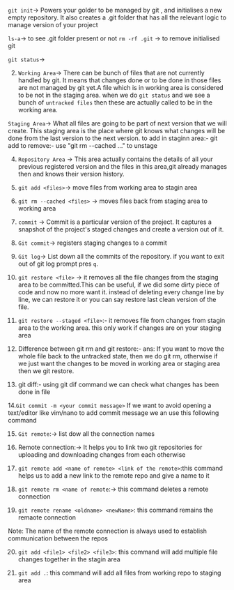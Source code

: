 `git init`-> Powers your golder to be managed by git , and initialises a new empty repository. It also creates a .git folder that has all the relevant logic to manage version of your project

`ls-a`-> to see .git folder present or not
`rm -rf .git` -> to remove initialised git

`git status`->

2. `Working Area`-> There can be bunch of files that are not currently handled by git.
It means that changes done or to be done in those files are not managed by git yet.A file which is in working area is considered to be not in the staging area. when we do  `git status` and we see a bunch of `untracked files` then these are actually called to be in the working area.

`Staging Area`-> What all files are going to be part of next version that we will create. This staging area is the place where git knows what changes will be done from the last version to the next version.
    to add in staginn area:- git add <FileName>
    to remove:- use "git rm --cached <file>..." to unstage

4. `Repository Area` -> This area actually contains the details of all your previous registered version and the files in this area,git already manages then and knows their version history.

5. `git add <files>`-> move files from working area to stagin area

6. `git rm --cached <files>` -> moves files back from staging area to working area

7. `commit` -> Commit is a particular version of the project. It captures a snapshot of the project's staged changes and create a version out of it.

8. `Git commit`-> registers staging changes to a commit

9. `Git log`-> List down all the commits of the repository. if you want to exit out of git log prompt pres `q`.

10. `git restore <file>` -> it removes all the file changes from the staging area to be committed.This can be useful, if we did some dirty piece of code and now no more want it. instead of deleting every change line by line, we can restore it or you can say restore last clean version of the file.


11. `git restore --staged <file>`:- it removes file from changes from stagin area to the working area.
this only work if changes are on your staging area


12. Difference between git rm and git restore:-
ans: If you want to move the whole file back to the untracked state, then we do git rm, otherwise if we just want the changes to be moved in working area or staging area then we git restore.


13. git diff:- using git dif command we can check what changes has been done in file

14.`Git commit -m <your commit message>` If we want to avoid opening a text/editor like vim/nano to add commit message we an use this following command

15. `Git remote`:-> list dow all the connection names

16. Remote connection:-> It helps you to link two git repositories for uploading and downloading changes from each otherwise

17. `git remote add <name of remote> <link of the remote>`:this command helps us to add a new link to the remote repo and give a name to it

18. `git remote rm <name of remote`:-> this command deletes a remote connection

19. `git remote rename <oldname> <newName>`: this command remains the remaote connection

Note: The name of the remote connection is always used to establish communication between the repos

20. `git add <file1> <file2> <file3>`: this command will add multiple file changes together in the stagin area

30. `git add .`: this command will add all files from working repo to staging area